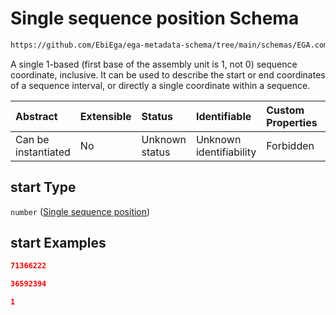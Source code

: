 # Single sequence position Schema

```txt
https://github.com/EbiEga/ega-metadata-schema/tree/main/schemas/EGA.common-definitions.json#/definitions/sequence_coordinates/properties/sequence_interval/properties/start
```

A single 1-based (first base of the assembly unit is 1, not 0) sequence coordinate, inclusive. It can be used to describe the start or end coordinates of a sequence interval, or directly a single coordinate within a sequence.

| Abstract            | Extensible | Status         | Identifiable            | Custom Properties | Additional Properties | Access Restrictions | Defined In                                                                                |
| :------------------ | :--------- | :------------- | :---------------------- | :---------------- | :-------------------- | :------------------ | :---------------------------------------------------------------------------------------- |
| Can be instantiated | No         | Unknown status | Unknown identifiability | Forbidden         | Allowed               | none                | [EGA.common-definitions.json*](../out/EGA.common-definitions.json "open original schema") |

## start Type

`number` ([Single sequence position](ega-12-definitions-sequence-coordinates-properties-sequence-interval-properties-single-sequence-position.md))

## start Examples

```json
71366222
```

```json
36592394
```

```json
1
```

